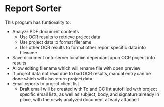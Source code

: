 # Report Sorter
This program has funtionality to:
- Analyze PDF document contents
  - Use OCR results to retrieve project data
  - Use project data to format filename
  - Use other OCR results to format other report specific data into filename
- Save document onto server location dependant upon OCR project info results
- Allow editing filename which will rename file with open preview
- If project data not read due to bad OCR results, manual entry can be done which will also return project data
- Email reports to project client list
  - Draft email will be created with To and CC list autofilled with project specific email lists, as well as subject, body, and signature already in place, with the newly analyzed document already attached
